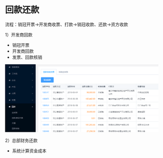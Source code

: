 # 回款还款

流程：销冠开票→开发商收票、打款→销冠收款、还款→资方收款

1）开发商回款

* 销冠开票
* 开发商回款
* 发票、回款核销

![](/assets/回款核销)

2）总部财务还款

* 系统计算资金成本



